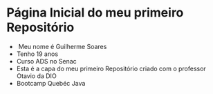# Página Inicial do meu primeiro Repositório

* ​	Meu nome é Guilherme Soares
* Tenho 19 anos
* Curso ADS no Senac
* Esta é a capa do meu primeiro Repositório criado com o professor Otavio da DIO
* Bootcamp Quebéc Java
